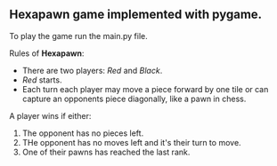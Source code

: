 ## Hexapawn game implemented with pygame.

To play the game run the main.py file.

Rules of **Hexapawn**:
- There are two players: *Red* and *Black*.
- *Red* starts.
- Each turn each player may move a piece forward by one tile or can capture an opponents piece diagonally, like a pawn in chess.

A player wins if either:
1. The opponent has no pieces left.
2. THe opponent has no moves left and it's their turn to move.
3. One of their pawns has reached the last rank.